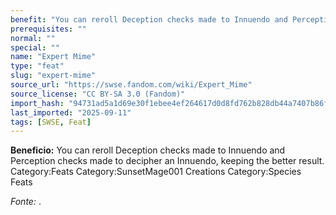 ```yaml
---
benefit: "You can reroll Deception checks made to Innuendo and Perception checks made to decipher an Innuendo, keeping the better result. Category:Feats Category:SunsetMage001 Creations Category:Species Feats"
prerequisites: ""
normal: ""
special: ""
name: "Expert Mime"
type: "feat"
slug: "expert-mime"
source_url: "https://swse.fandom.com/wiki/Expert_Mime"
source_license: "CC BY-SA 3.0 (Fandom)"
import_hash: "94731ad5a1d69e30f1ebee4ef264617d0d8fd762b828db44a7407b86ff50f372"
last_imported: "2025-09-11"
tags: [SWSE, Feat]
---
```

**Beneficio:** You can reroll Deception checks made to Innuendo and Perception checks made to decipher an Innuendo, keeping the better result. Category:Feats Category:SunsetMage001 Creations Category:Species Feats

*Fonte:* .